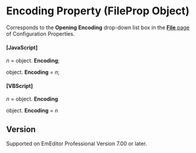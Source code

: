 # Encoding Property (FileProp Object)

Corresponds to the **Opening**
**Encoding** drop-down list box in the
[**File** page](../../dlg/properties/file/index) of Configuration Properties.

#### \[JavaScript\]

_n_ = object. **Encoding**;

object. **Encoding** = _n_;

#### \[VBScript\]

_n_ = object. **Encoding**

object. **Encoding** = _n_

## Version

Supported on EmEditor Professional Version 7.00 or later.
